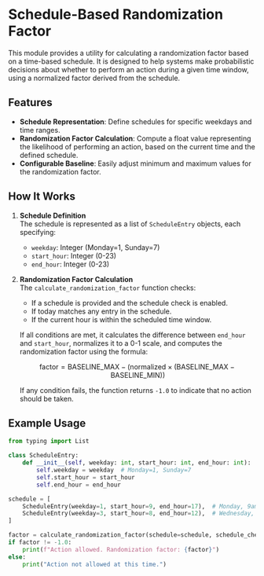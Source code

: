 # Schedule-Based Randomization Factor

This module provides a utility for calculating a randomization factor based on a time-based schedule. It is designed to help systems make probabilistic decisions about whether to perform an action during a given time window, using a normalized factor derived from the schedule.

## Features

- **Schedule Representation**: Define schedules for specific weekdays and time ranges.
- **Randomization Factor Calculation**: Compute a float value representing the likelihood of performing an action, based on the current time and the defined schedule.
- **Configurable Baseline**: Easily adjust minimum and maximum values for the randomization factor.

## How It Works

1. **Schedule Definition**  
   The schedule is represented as a list of `ScheduleEntry` objects, each specifying:
   - `weekday`: Integer (Monday=1, Sunday=7)
   - `start_hour`: Integer (0-23)
   - `end_hour`: Integer (0-23)

2. **Randomization Factor Calculation**  
   The `calculate_randomization_factor` function checks:
   - If a schedule is provided and the schedule check is enabled.
   - If today matches any entry in the schedule.
   - If the current hour is within the scheduled time window.

   If all conditions are met, it calculates the difference between `end_hour` and `start_hour`, normalizes it to a 0-1 scale, and computes the randomization factor using the formula:

   $$
   \text{factor} = \text{BASELINE\_MAX} - (\text{normalized} \times (\text{BASELINE\_MAX} - \text{BASELINE\_MIN}))
   $$

   If any condition fails, the function returns `-1.0` to indicate that no action should be taken.

## Example Usage

```python
from typing import List

class ScheduleEntry:
    def __init__(self, weekday: int, start_hour: int, end_hour: int):
        self.weekday = weekday  # Monday=1, Sunday=7
        self.start_hour = start_hour
        self.end_hour = end_hour

schedule = [
    ScheduleEntry(weekday=1, start_hour=9, end_hour=17),  # Monday, 9am-5pm
    ScheduleEntry(weekday=3, start_hour=8, end_hour=12),  # Wednesday, 8am-12pm
]

factor = calculate_randomization_factor(schedule=schedule, schedule_check=True)
if factor != -1.0:
    print(f"Action allowed. Randomization factor: {factor}")
else:
    print("Action not allowed at this time.")
